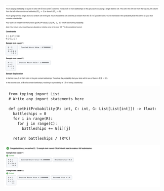 
![alt text](image.png)

      from typing import List
      # Write any import statements here

      def getHitProbability(R: int, C: int, G: List[List[int]]) -> float:
        battleships = 0
        for i in range(R):
          for j in range(C):
            battleships += G[i][j]
            
        return battleships / (R*C)


![alt text](image-1.png)
